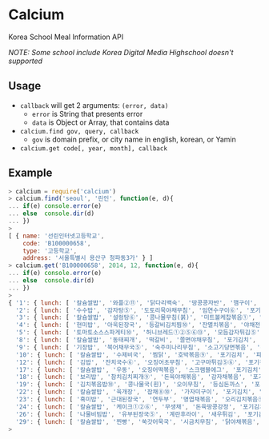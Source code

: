 Calcium
=======

Korea School Meal Information API

*NOTE: Some school include Korea Digital Media Highschool doesn't supported*

Usage
-----

* `callback` will get 2 arguments: `(error, data)`
  * `error` is String that presents error
  * `data` is Object or Array, that contains data
* `calcium.find gov, query, callback`
  * `gov` is domain prefix, or city name in english, korean, or Yamin
* `calcium.get code[, year, month], callback`

Example
-------

```js
> calcium = require('calcium')
> calcium.find('seoul', '린인', function(e, d){
... if(e) console.error(e)
... else  console.dir(d)
... })
>
[ { name: '선린인터넷고등학교',
    code: 'B100000658',
    type: '고등학교',
    address: '서울특별시 용산구 청파동3가' } ]
> calcium.get('B100000658', 2014, 12, function(e, d){
... if(e) console.error(e)
... else  console.dir(d)
... })
>
{ '1': { lunch: [ '칼슘쌀밥', '와플②⑪', '닭다리백숙', '땅콩콩자반', '햄구이', '포기김치' ] },
  '2': { lunch: [ '수수밥', '감자탕⑤', '도토리묵야채무침', '임연수구이⑥', '포기김치', '구이김' ] },
  '3': { lunch: [ '칼슘쌀밥', '설렁탕⑥', '콩나물무침(붉)', '미트볼케찹볶음①', '포기김치', '귤' ] },
  '4': { lunch: [ '현미밥', '아욱된장국', '등갈비김치찜⑩', '잔멸치볶음', '야채전', '깍두기' ] },
  '5': { lunch: [ '토마토소스스파게티⑩', '허니브레드①②⑤⑥⑬', '모듬감자튀김⑤', '오이피클⑬', '과일주스', '야채샐러드' ] },
  '8': { lunch: [ '칼슘쌀밥', '동태찌개', '떡갈비', '쫄면야채무침', '포기김치', '머스터드소스', '모듬견과류④' ] },
  '9': { lunch: [ '기장밥', '북어채무국⑤', '숙주미나리무침', '소고기당면볶음', '두부양념구이', '포기김치' ] },
  '10': { lunch: [ '칼슘쌀밥', '수제비국', '찜닭', '호박볶음⑨', '포기김치', '파인애플꼬치' ] },
  '12': { lunch: [ '김밥', '잔치국수⑥', '오징어초무침', '고구마튀김⑤⑥', '포기김치', '오렌지' ] },
  '17': { lunch: [ '칼슘쌀밥', '우동', '오징어떡볶음', '스크램블에그', '포기김치', '사과(부사)' ] },
  '18': { lunch: [ '보리밥', '참치김치찌개⑨', '돈육야채볶음', '감자채볶음', '포기김치', '쌈장', '상추쌈' ] },
  '19': { lunch: [ '김치볶음밥⑩', '콩나물국(흰)', '오이무침', '등심돈까스', '포기김치', '브라운소스', '바나나우유②' ] },
  '22': { lunch: [ '칼슘쌀밥', '육개장', '잡채⑧⑩', '가자미구이', '포기김치', '인절미⑤⑬' ] },
  '23': { lunch: [ '흑미밥', '근대된장국', '연두부', '명엽채볶음', '오리김치볶음⑨', '깍두기', '양념장(간장)' ] },
  '24': { lunch: [ '칼슘쌀밥', '케이크①②⑥', '무생채', '돈육땅콩강정', '포기김치', '카레소스⑩' ] },
  '26': { lunch: [ '나물비빔밥', '유부된장국⑤', '계란후라이', '새우튀김', '포기김치', '양념장(고추장)', '요구르트(사과맛)' ] },
  '29': { lunch: [ '칼슘쌀밥', '찐빵', '쑥갓어묵국', '시금치무침', '닭야채볶음', '포기김치' ] } }
>
```